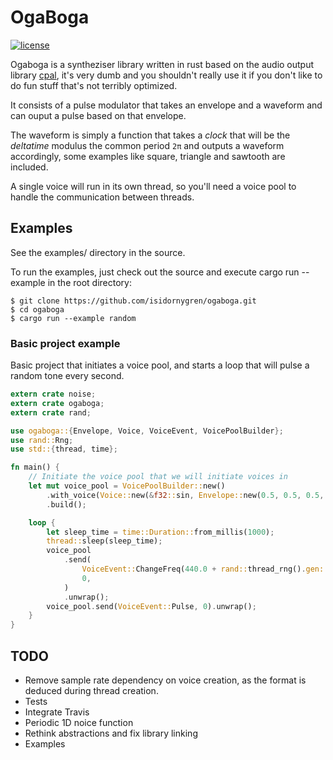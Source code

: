 # OgaBoga

[![license](https://img.shields.io/badge/license-MIT-blue.svg)](https://github.com/isidornygren/ogaboga/blob/master/LICENSE)

Ogaboga is a syntheziser library written in rust based on the audio output library [cpal](https://github.com/tomaka/cpal), it's very dumb and you shouldn't really use it if you don't like to do fun stuff that's not terribly optimized.

It consists of a pulse modulator that takes an envelope and a waveform and can ouput a pulse based on that envelope.

The waveform is simply a function that takes a _clock_ that will be the _deltatime_ modulus the common period `2π` and outputs a waveform accordingly, some examples like square, triangle and sawtooth are included.

A single voice will run in its own thread, so you'll need a voice pool to handle the communication between threads.

## Examples

See the examples/ directory in the source.

To run the examples, just check out the source and execute cargo run --example in the root directory:

```
$ git clone https://github.com/isidornygren/ogaboga.git
$ cd ogaboga
$ cargo run --example random
```

### Basic project example

Basic project that initiates a voice pool, and starts a loop that will pulse a random tone every second.

```rust
extern crate noise;
extern crate ogaboga;
extern crate rand;

use ogaboga::{Envelope, Voice, VoiceEvent, VoicePoolBuilder};
use rand::Rng;
use std::{thread, time};

fn main() {
    // Initiate the voice pool that we will initiate voices in
    let mut voice_pool = VoicePoolBuilder::new()
        .with_voice(Voice::new(&f32::sin, Envelope::new(0.5, 0.5, 0.5, 0.5)))
        .build();

    loop {
        let sleep_time = time::Duration::from_millis(1000);
        thread::sleep(sleep_time);
        voice_pool
            .send(
                VoiceEvent::ChangeFreq(440.0 + rand::thread_rng().gen::<f32>() * 220.0),
                0,
            )
            .unwrap();
        voice_pool.send(VoiceEvent::Pulse, 0).unwrap();
    }
}
```

## TODO

- Remove sample rate dependency on voice creation, as the format is deduced during thread creation.
- Tests
- Integrate Travis
- Periodic 1D noice function
- Rethink abstractions and fix library linking
- Examples
